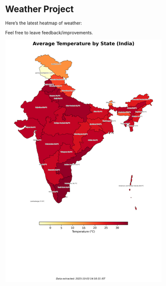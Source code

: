 # Weather Project

Here’s the latest heatmap of weather:

Feel free to leave feedback/improvements.

![India Heatmap](docs/assets/india_heatmap.png?v=DF8C02)
